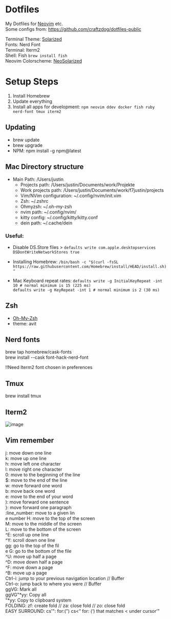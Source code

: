 # Dotfiles
My Dotfiles for [Neovim](https://neovim.io/) etc. <br>
Some configs from: https://github.com/craftzdog/dotfiles-public

Terminal Theme: [Solarized](https://github.com/mbadolato/iTerm2-Color-Schemes/blob/master/schemes/Solarized%20Dark%20-%20Patched.itermcolors)<br>
Fonts: Nerd Font<br>
Terminal: Iterm2<br>
Shell: Fish `brew install fish`<br>
Neovim Colorscheme: [NeoSolarized](https://github.com/overcache/NeoSolarized)

# Setup Steps
  1. Install Homebrew
  2. Update everything
  3. Install all apps for development: `npm neovim ddev docker fish ruby nerd-font tmux iterm2`

## Updating
- brew update<br>
- brew upgrade<br>
- NPM: npm install -g npm@latest

## Mac Directory structure
- Main Path: /Users/justin
  - Projects path: /Users/justin/Documents/work/Projekte
  - Work projects path: /Users/justin/Documents/work/f7justin/projects
  - Vim/NVim configuration: ~/.config/nvim/init.vim
  - Zsh: ~/.zshrc
  - Ohmyzsh: ~/.oh-my-zsh
  - nvim path: ~/.config/nvim/
  - kitty config: ~/.config/kitty/kitty.conf
  - dein path: ~/.cache/dein

### Useful:
- Disable DS.Store files > `defaults write com.apple.desktopservices DSDontWriteNetworkStores true`<br>

- Installing Homebrew: `/bin/bash -c "$(curl -fsSL https://raw.githubusercontent.com/Homebrew/install/HEAD/install.sh)"`<br>

- Mac Keyboard repeat rates: `defaults write -g InitialKeyRepeat -int 10 # normal minimum is 15 (225 ms)`<br>
                             `defaults write -g KeyRepeat -int 1 # normal minimum is 2 (30 ms)`
  
## Zsh 
 - [Oh-My-Zsh](https://github.com/ohmyzsh/ohmyzsh)
 - theme: avit

## Nerd fonts 
brew tap homebrew/cask-fonts<br>
brew install --cask font-hack-nerd-font

!!Need Iterm2 font chosen in preferences

## Tmux
brew install tmux

## Iterm2
![image](https://user-images.githubusercontent.com/56719370/123977482-4edcb480-d9bf-11eb-80c8-b32196ef8013.png)

## Vim remember
j: move down one line<br>
k: move up one line<br>
h: move left one character<br>
l: move right one character<br>
0: move to the beginning of the line<br>
$: move to the end of the line<br>
w: move forward one word<br>
b: move back one word<br>
e: move to the end of your word<br>
): move forward one sentence<br>
}: move forward one paragraph<br>
:line_number: move to a given lin<br>e number
H: move to the top of the screen<br>
M: move to the middle of the screen<br>
L: move to the bottom of the screen<br>
^E: scroll up one line<br>
^Y: scroll down one line<br>
gg: go to the top of the fil<br>e
G: go to the bottom of the file<br>
^U: move up half a page<br>
^D: move down half a page<br>
^F: move down a page<br>
^B: move up a page<br>
Ctrl-i: jump to your previous navigation location // Buffer<br>
Ctrl-o: jump back to where you were // Buffer<br>
ggVG: Mark all<br>
ggVG"*yy: Copy all<br>
"*yy: Copy to clipboard system<br>
FOLDING: zf: create fold // za: close fold // zo: close fold<br>
EASY SURROUND: cs'": for:(") cs<<Q> for: (<Q>) that matches < under cursor
